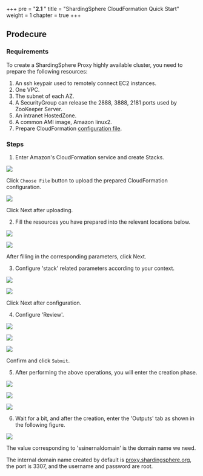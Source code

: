 +++
pre = "<b>2.1 </b>"
title = "ShardingSphere CloudFormation Quick Start"
weight = 1
chapter = true
+++

## Prodecure

### Requirements

To create a ShardingSphere Proxy highly available cluster, you need to prepare the following resources:
1. An ssh keypair used to remotely connect EC2 instances.
2. One VPC.
3. The subnet of each AZ.
4. A SecurityGroup can release the 2888, 3888, 2181 ports used by ZooKeeper Server.
5. An intranet HostedZone.
6. A common AMI image, Amazon linux2.
7. Prepare CloudFormation [configuration file](https://raw.githubusercontent.com/apache/shardingsphere-on-cloud/main/cloudformation/multi-az/cf.json).

### Steps 

1. Enter Amazon's CloudFormation service and create Stacks.

![](../../../img/operation-guide/4-1.PNG)

Click `Choose File` button to upload the prepared CloudFormation configuration.

![](../../../img/operation-guide/4-2.PNG)

Click Next after uploading.

2. Fill the resources you have prepared into the relevant locations below.

![](../../../img/operation-guide/4-3.PNG)

![](../../../img/operation-guide/4-4.PNG)

After filling in the corresponding parameters, click Next.

3. Configure 'stack' related parameters according to your context.

![](../../../img/operation-guide/4-5.PNG)

![](../../../img/operation-guide/4-6.PNG)

Click Next after configuration.

4. Configure 'Review'.

![](../../../img/operation-guide/4-7.PNG)

![](../../../img/operation-guide/4-8.PNG)

![](../../../img/operation-guide/4-9.PNG)

Confirm and click `Submit`.

5. After performing the above operations, you will enter the creation phase.

![](../../../img/operation-guide/4-10.PNG)

![](../../../img/operation-guide/4-11.PNG)

![](../../../img/operation-guide/4-12.PNG)

6. Wait for a bit, and after the creation, enter the 'Outputs' tab as shown in the following figure.

![](../../../img/operation-guide/4-13.PNG)

The value corresponding to 'ssinernaldomain' is the domain name we need.

The internal domain name created by default is [proxy.shardingsphere.org](proxy.shardingsphere.org), the port is 3307, and the username and password are root.

